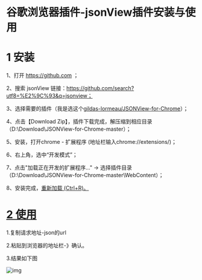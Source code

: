 # 谷歌浏览器插件-jsonView插件安装与使用

# 1 安装

1、打开 https://github.com ；

2、搜索 jsonView 链接：https://github.com/search?utf8=%E2%9C%93&q=jsonview；

3、选择需要的插件（我是选这个[gildas-lormeau/JSONView-for-Chrome](https://github.com/gildas-lormeau/JSONView-for-Chrome)）；

4、点击【Download Zip】，插件下载完成，解压缩到相应目录（D:\Download\JSONView-for-Chrome-master）；

5、安装，打开chrome - 扩展程序 (地址栏输入chrome://extensions/)；

6、右上角，选中“开发模式”；

7、点击"加载正在开发的扩展程序..." -> 选择插件目录（D:\Download\JSONView-for-Chrome-master\WebContent）；

8、安装完成，[重新加载 (Ctrl+R)。]()

# [2 使用]()

1.复制请求地址-json的url

2.粘贴到浏览器的地址栏-》确认。

3.结果如下图

![img](https://img-blog.csdn.net/20160118104703680?watermark/2/text/aHR0cDovL2Jsb2cuY3Nkbi5uZXQv/font/5a6L5L2T/fontsize/400/fill/I0JBQkFCMA==/dissolve/70/gravity/Center)